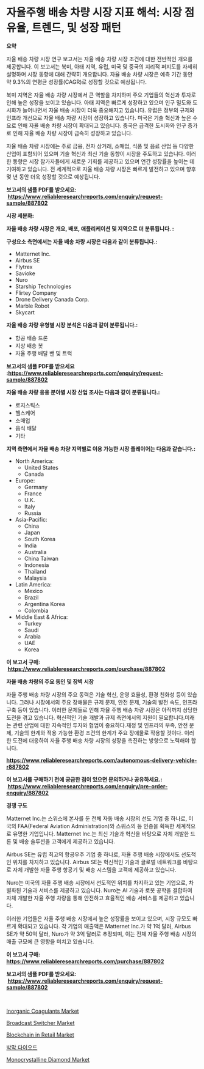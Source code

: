 <p><h1>자율주행 배송 차량 시장 지표 해석: 시장 점유율, 트렌드, 및 성장 패턴</h1></p><p><strong>요약</strong></p>
<p><p>자율 배송 차량 시장 연구 보고서는 자율 배송 차량 시장 조건에 대한 전반적인 개요를 제공합니다. 이 보고서는 북미, 아태 지역, 유럽, 미국 및 중국의 지리적 퍼지도를 자세히 설명하며 시장 동향에 대해 간략히 개요합니다. 자율 배송 차량 시장은 예측 기간 동안 약 9.3%의 연평균 성장률(CAGR)로 성장할 것으로 예상됩니다.</p><p>북미 지역은 자율 배송 차량 시장에서 큰 역할을 차지하며 주요 기업들의 혁신과 투자로 인해 높은 성장을 보이고 있습니다. 아태 지역은 빠르게 성장하고 있으며 인구 밀도와 도시화가 늘어나면서 자율 배송 시장이 더욱 중요해지고 있습니다. 유럽은 정부의 규제와 인프라 개선으로 자율 배송 차량 시장이 성장하고 있습니다. 미국은 기술 혁신과 높은 수요로 인해 자율 배송 차량 시장이 확대되고 있습니다. 중국은 급격한 도시화와 인구 증가로 인해 자율 배송 차량 시장이 급속히 성장하고 있습니다.</p><p>자율 배송 차량 시장에는 주로 금융, 전자 상거래, 소매업, 식품 및 음료 산업 등 다양한 산업이 포함되어 있으며 기술 혁신과 최신 기술 동향이 시장을 주도하고 있습니다. 이러한 동향은 시장 참가자들에게 새로운 기회를 제공하고 있으며 연간 성장률을 높이는 데 기여하고 있습니다. 전 세계적으로 자율 배송 차량 시장은 빠르게 발전하고 있으며 향후 몇 년 동안 더욱 성장할 것으로 예상됩니다.</p></p>
<p><strong>보고서의 샘플 PDF를 받으세요: &nbsp;<a href="https://www.reliableresearchreports.com/enquiry/request-sample/887802">https://www.reliableresearchreports.com/enquiry/request-sample/887802</a></strong></p>
<p><strong>시장 세분화:</strong></p>
<p><strong> 자율 배송 차량 시장은 개요, 배포, 애플리케이션 및 지역으로 더 분류됩니다. :</strong></p>
<p><strong>구성요소 측면에서는 자율 배송 차량 시장은 다음과 같이 분류됩니다.:</strong></p>
<p><ul><li>Matternet Inc.</li><li>Airbus SE</li><li>Flytrex</li><li>Savioke</li><li>Nuro</li><li>Starship Technologies</li><li>Flirtey Company</li><li>Drone Delivery Canada Corp.</li><li>Marble Robot</li><li>Skycart</li></ul></p>
<p><strong> 자율 배송 차량 유형별 시장 분석은 다음과 같이 분류됩니다.:</strong></p>
<p><ul><li>항공 배송 드론</li><li>지상 배송 봇</li><li>자율 주행 배달 밴 및 트럭</li></ul></p>
<p><strong>보고서의 샘플 PDF를 받으세요 :<a href="https://www.reliableresearchreports.com/enquiry/request-sample/887802">https://www.reliableresearchreports.com/enquiry/request-sample/887802</a></strong></p>
<p><strong> 자율 배송 차량 응용 분야별 시장 산업 조사는 다음과 같이 분류됩니다.:</strong></p>
<p><ul><li>로지스틱스</li><li>헬스케어</li><li>소매업</li><li>음식 배달</li><li>기타</li></ul></p>
<p><strong>지역 측면에서 자율 배송 차량 지역별로 이용 가능한 시장 플레이어는 다음과 같습니다.:</strong></p>
<p><ul>
    <li>
        North America:
        <ul>
            <li>United States</li>
            <li>Canada</li>
        </ul>
    </li>
    <li>
        Europe:
        <ul>
            <li>Germany</li>
            <li>France</li>
            <li>U.K.</li>
            <li>Italy</li>
            <li>Russia</li>
        </ul>
    </li>
    <li>
        Asia-Pacific:
        <ul>
            <li>China</li>
            <li>Japan</li>
            <li>South Korea</li>
            <li>India</li>
            <li>Australia</li>
            <li>China Taiwan</li>
            <li>Indonesia</li>
            <li>Thailand</li>
            <li>Malaysia</li>
        </ul>
    </li>
    <li>
        Latin America:
        <ul>
            <li>Mexico</li>
            <li>Brazil</li>
            <li>Argentina Korea</li>
            <li>Colombia</li>
        </ul>
    </li>
    <li>
        Middle East & Africa:
        <ul>
            <li>Turkey</li>
            <li>Saudi</li>
            <li>Arabia</li>
            <li>UAE</li>
            <li>Korea</li>
        </ul>
    </li>
    </ul></p>
<p><strong>이 보고서 구매: &nbsp;<a href="https://www.reliableresearchreports.com/purchase/887802">https://www.reliableresearchreports.com/purchase/887802</a></strong></p>
<p><strong>자율 배송 차량의 주요 동인 및 장벽 시장</strong></p>
<p><p>자율 주행 배송 차량 시장의 주요 동력은 기술 혁신, 운영 효율성, 환경 친화성 등이 있습니다. 그러나 시장에서의 주요 장애물은 규제 문제, 안전 문제, 기술의 발전 속도, 인프라 구축 등이 있습니다. 이러한 문제들로 인해 자율 주행 배송 차량 시장은 아직까지 상당한 도전을 겪고 있습니다. 혁신적인 기술 개발과 규제 측면에서의 지원이 필요합니다.미래는 관련 산업에 대한 지속적인 투자와 협업이 중요하다.재정 및 인프라의 부족, 안전 문제, 기술의 한계와 적용 가능한 환경 조건의 한계가 주요 장애물로 작용할 것이다. 이러한 도전에 대응하여 자율 주행 배송 차량 시장의 성장을 촉진하는 방향으로 노력해야 합니다.</p></p>
<p><strong><a href="https://www.reliableresearchreports.com/autonomous-delivery-vehicle-r887802">https://www.reliableresearchreports.com/autonomous-delivery-vehicle-r887802</a></strong></p>
<p><strong>이 보고서를 구매하기 전에 궁금한 점이 있으면 문의하거나 공유하세요.: &nbsp;<a href="https://www.reliableresearchreports.com/enquiry/pre-order-enquiry/887802">https://www.reliableresearchreports.com/enquiry/pre-order-enquiry/887802</a></strong></p>
<p><strong>경쟁 구도</strong></p>
<p><p>Matternet Inc.는 스위스에 본사를 둔 전체 자동 배송 시장의 선도 기업 중 하나로, 미국의 FAA(Federal Aviation Administration)와 스위스의 등 인증을 획득한 세계적으로 유명한 기업입니다. Matternet Inc.는 최신 기술과 혁신을 바탕으로 자체 개발한 드론 및 배송 솔루션을 고객에게 제공하고 있습니다.</p><p>Airbus SE는 유럽 최고의 항공우주 기업 중 하나로, 자율 주행 배송 시장에서도 선도적인 위치를 차지하고 있습니다. Airbus SE는 혁신적인 기술과 글로벌 네트워크를 바탕으로 자체 개발한 자율 주행 항공기 및 배송 시스템을 고객에 제공하고 있습니다.</p><p>Nuro는 미국의 자율 주행 배송 시장에서 선도적인 위치를 차지하고 있는 기업으로, 차별화된 기술과 서비스를 제공하고 있습니다. Nuro는 AI 기술과 로봇 공학을 결합하여 자체 개발한 자율 주행 차량을 통해 안전하고 효율적인 배송 서비스를 제공하고 있습니다.</p><p>이러한 기업들은 자율 주행 배송 시장에서 높은 성장률을 보이고 있으며, 시장 규모도 빠르게 확대되고 있습니다. 각 기업의 매출액은 Matternet Inc.가 약 1억 달러, Airbus SE가 약 50억 달러, Nuro가 약 3억 달러로 추정되며, 이는 전체 자율 주행 배송 시장의 매출 규모에 큰 영향을 미치고 있습니다.</p></p>
<p><strong>이 보고서 구매: &nbsp; <a href="https://www.reliableresearchreports.com/purchase/887802">https://www.reliableresearchreports.com/purchase/887802</a></strong></p>
<p><strong>보고서의 샘플 PDF를 받으세요: &nbsp;<a href="https://www.reliableresearchreports.com/enquiry/request-sample/887802">https://www.reliableresearchreports.com/enquiry/request-sample/887802</a></strong><strong></strong></p>
<p>&nbsp;</p>
<p><p><a href="https://issuu.com/reportprime-2/docs/inorganic-coagulants-market-size-2030.pptx">Inorganic Coagulants Market</a></p><p><a href="https://github.com/globismark/Market-Research-Report-List-2/blob/main/broadcast-switcher-market.md">Broadcast Switcher Market</a></p><p><a href="https://github.com/prosalinda88/Market-Research-Report-List-4/blob/main/blockchain-in-retail-market.md">Blockchain in Retail Market</a></p><p><a href="https://github.com/Tristiarton768456/Market-Research-Report-List-1/blob/main/971646823820.md">박막 다이오드</a></p><p><a href="https://issuu.com/reportprime-2/docs/monocrystalline-diamond-market-size-2030.pptx">Monocrystalline Diamond Market</a></p></p>
